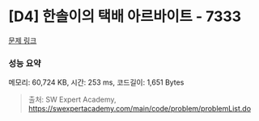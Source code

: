 # [D4] 한솔이의 택배 아르바이트 - 7333 

[문제 링크](https://swexpertacademy.com/main/code/problem/problemDetail.do?contestProbId=AWmYaDf6AWQDFAV3) 

### 성능 요약

메모리: 60,724 KB, 시간: 253 ms, 코드길이: 1,651 Bytes



> 출처: SW Expert Academy, https://swexpertacademy.com/main/code/problem/problemList.do